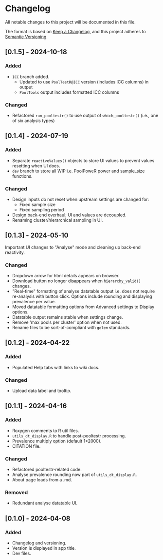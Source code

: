 # Changelog  

All notable changes to this project will be documented in this file.  

The format is based on [Keep a Changelog](https://keepachangelog.com/en/1.0.0/),
and this project adheres to
[Semantic Versioning](https://semver.org/spec/v2.0.0.html).  

## [0.1.5] - 2024-10-18

### Added  
- `ICC` branch added. 
  - Updated to use `PoolTestR@ICC` version (includes ICC columns) in output 
  - `PoolTools` output includes formatted ICC columns

### Changed
- Refactored `run_pooltestr()` to use output of `which_pooltestr()` (i.e., one of six analysis types) 

## [0.1.4] - 2024-07-19

### Added  
- Separate `reactiveValues()` objects to store UI values to prevent values
resetting when UI does.  
- `dev` branch to store all WIP i.e. PoolPoweR power and sample_size functions.  

### Changed
- Design inputs do not reset when upstream settings are changed for:
    - Fixed sample size  
	- Fixed sampling period  
- Design back-end overhaul; UI and values are decoupled.  
- Renaming cluster/hierarchical sampling in UI.  

## [0.1.3] - 2024-05-10  

Important UI changes to "Analyse" mode and cleaning up back-end reactivity. 

### Changed
- Dropdown arrow for html details appears on browser.  
- Download button no longer disappears when `hierarchy_valid()` changes.  
- "Real-time" formatting of analyse datatable output i.e. does not require
re-analysis with button click. Options include rounding and displaying
prevalence per value.  
- Moved datatable formatting options from Advanced settings to Display options. 
- Datatable output remains stable when settings change.  
- Remove 'max pools per cluster' option when not used.  
- Rename files to be sort-of-compliant with `golem` standards.  

## [0.1.2] - 2024-04-22  

### Added  
- Populated Help tabs with links to wiki docs.  

### Changed  
- Upload data label and tooltip.  

## [0.1.1] - 2024-04-16  

### Added  
- Roxygen comments to R util files.  
- `utils_dt_display.R` to handle post-pooltestr processing.  
- Prevalence multiply option (default 1*2000).  
- CITATION file.  

### Changed  
- Refactored pooltestr-related code.  
- Analyse prevalence rounding now part of `utils_dt_display.R`.  
- About page loads from a .md.  

### Removed  
- Redundant analyse datatable UI.  

## [0.1.0] - 2024-04-08  

### Added  
- Changelog and versioning.  
- Version is displayed in app title.  
- Dev files.  
